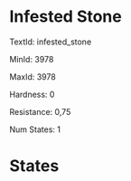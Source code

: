 # Infested Stone

TextId: infested_stone

MinId: 3978

MaxId: 3978

Hardness: 0

Resistance: 0,75


Num States: 1

# States
```

```